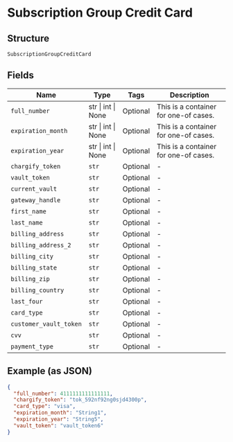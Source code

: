 
# Subscription Group Credit Card

## Structure

`SubscriptionGroupCreditCard`

## Fields

| Name | Type | Tags | Description |
|  --- | --- | --- | --- |
| `full_number` | str \| int \| None | Optional | This is a container for one-of cases. |
| `expiration_month` | str \| int \| None | Optional | This is a container for one-of cases. |
| `expiration_year` | str \| int \| None | Optional | This is a container for one-of cases. |
| `chargify_token` | `str` | Optional | - |
| `vault_token` | `str` | Optional | - |
| `current_vault` | `str` | Optional | - |
| `gateway_handle` | `str` | Optional | - |
| `first_name` | `str` | Optional | - |
| `last_name` | `str` | Optional | - |
| `billing_address` | `str` | Optional | - |
| `billing_address_2` | `str` | Optional | - |
| `billing_city` | `str` | Optional | - |
| `billing_state` | `str` | Optional | - |
| `billing_zip` | `str` | Optional | - |
| `billing_country` | `str` | Optional | - |
| `last_four` | `str` | Optional | - |
| `card_type` | `str` | Optional | - |
| `customer_vault_token` | `str` | Optional | - |
| `cvv` | `str` | Optional | - |
| `payment_type` | `str` | Optional | - |

## Example (as JSON)

```json
{
  "full_number": 4111111111111111,
  "chargify_token": "tok_592nf92ng0sjd4300p",
  "card_type": "visa",
  "expiration_month": "String1",
  "expiration_year": "String5",
  "vault_token": "vault_token6"
}
```

